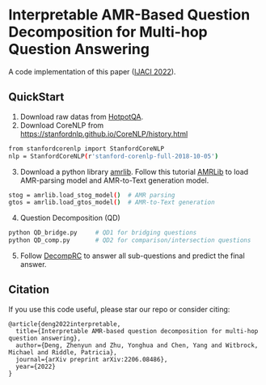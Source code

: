 # Interpretable AMR-Based Question Decomposition for Multi-hop Question Answering
A code implementation of this paper (<a href="https://arxiv.org/pdf/2206.08486">IJACI 2022</a>). 


## QuickStart

1. Download raw datas from <a href="https://hotpotqa.github.io/">HotpotQA</a>.
2. Download CoreNLP from https://stanfordnlp.github.io/CoreNLP/history.html
```bash
from stanfordcorenlp import StanfordCoreNLP
nlp = StanfordCoreNLP(r'stanford-corenlp-full-2018-10-05')
```  
3. Download a python library <a href="https://github.com/bjascob/amrlib">amrlib</a>. Follow this tutorial <a href="https://amrlib.readthedocs.io/en/latest/install/">AMRLib</a> to load AMR-parsing model and AMR-to-Text generation model.

```bash
stog = amrlib.load_stog_model()  # AMR parsing
gtos = amrlib.load_gtos_model()  # AMR-to-Text generation
```  

4. Question Decomposition (QD)
```bash
python QD_bridge.py		# QD1 for bridging questions
python QD_comp.py		# QD2 for comparison/intersection questions
```

5. Follow <a href="https://github.com/shmsw25/DecompRC">DecompRC</a> to answer all sub-questions and predict the final answer. 

## Citation

If you use this code useful, please star our repo or consider citing:
```
@article{deng2022interpretable,
  title={Interpretable AMR-based question decomposition for multi-hop question answering},
  author={Deng, Zhenyun and Zhu, Yonghua and Chen, Yang and Witbrock, Michael and Riddle, Patricia},
  journal={arXiv preprint arXiv:2206.08486},
  year={2022}
}
```
